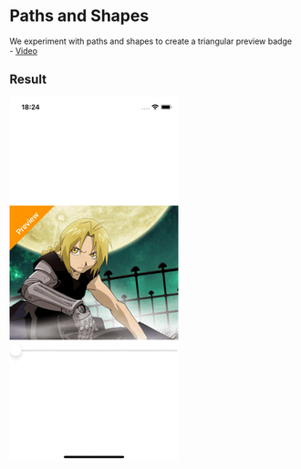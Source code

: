 # Paths and Shapes

We experiment with paths and shapes to create a triangular preview badge - [Video](https://talk.objc.io/episodes/S01E164-paths-and-shapes)

## Result
![Demo gif](https://github.com/gloomikon/objc_swiftui/blob/main/164_PathsandShapes/assets/demo.gif)

